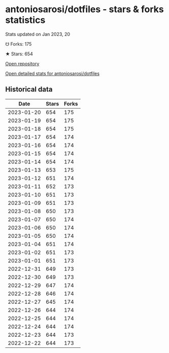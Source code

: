 # antoniosarosi/dotfiles - stars & forks statistics

Stats updated on Jan 2023, 20

☋ Forks: 175

★ Stars: 654

[Open repository](https://github.com/antoniosarosi/dotfiles)

[Open detailed stats for antoniosarosi/dotfiles](https://reviewgithub.com/rep/antoniosarosi/dotfiles)

## Historical data
| Date | Stars | Forks |
|------|-------|-------|
| 2023-01-20 | 654 | 175 | 
| 2023-01-19 | 654 | 175 | 
| 2023-01-18 | 654 | 175 | 
| 2023-01-17 | 654 | 174 | 
| 2023-01-16 | 654 | 174 | 
| 2023-01-15 | 654 | 174 | 
| 2023-01-14 | 654 | 174 | 
| 2023-01-13 | 653 | 175 | 
| 2023-01-12 | 651 | 174 | 
| 2023-01-11 | 652 | 173 | 
| 2023-01-10 | 651 | 173 | 
| 2023-01-09 | 651 | 173 | 
| 2023-01-08 | 650 | 173 | 
| 2023-01-07 | 650 | 174 | 
| 2023-01-06 | 650 | 174 | 
| 2023-01-05 | 650 | 174 | 
| 2023-01-04 | 651 | 174 | 
| 2023-01-02 | 651 | 173 | 
| 2023-01-01 | 651 | 173 | 
| 2022-12-31 | 649 | 173 | 
| 2022-12-30 | 649 | 173 | 
| 2022-12-29 | 647 | 174 | 
| 2022-12-28 | 646 | 174 | 
| 2022-12-27 | 645 | 174 | 
| 2022-12-26 | 644 | 174 | 
| 2022-12-25 | 644 | 174 | 
| 2022-12-24 | 644 | 174 | 
| 2022-12-23 | 644 | 173 | 
| 2022-12-22 | 644 | 173 | 

